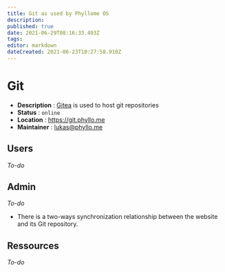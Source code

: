 ```yaml
---
title: Git as used by Phyllome OS
description: 
published: true
date: 2021-06-29T08:16:33.493Z
tags: 
editor: markdown
dateCreated: 2021-06-23T10:27:58.910Z
---
```


# Git

* **Description** : [Gitea](https://gitea.io/en-us/) is used to host git repositories 
* **Status** : `online`
* **Location** : https://git.phyllo.me
* **Maintainer** : lukas@phyllo.me

## Users

*To-do*

## Admin

*To-do*

* There is a two-ways synchronization relationship between the website and its Git repository. 

## Ressources

*To-do*
